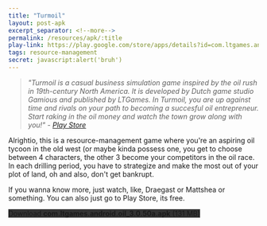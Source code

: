 ```yaml
---
title: "Turmoil"
layout: post-apk
excerpt_separator: <!--more-->
permalink: /resources/apk/:title
play-link: https://play.google.com/store/apps/details?id=com.ltgames.android.oil
tags: resource-management 
secret: javascript:alert('bruh')
---
```

<!-- "javascript:document.getElementById('truth').style.display='block';" -->

> _"Turmoil is a casual business simulation game inspired by the oil rush in 19th-century North America. It is developed by Dutch game studio Gamious and published by LTGames. In Turmoil, you are up against time and rivals on your path to becoming a succesful oil entrepreneur. Start raking in the oil money and watch the town grow along with you!" - <a href="https://play.google.com/store/apps/details?id=com.ltgames.android.oil" target="_blank">Play Store</a>_

Alrightio, this is a resource-management game where you're an aspiring oil tycoon in the old west (or maybe kinda possess one, you get to choose between 4 characters, the other 3 become your competitors in the oil race. In each drilling period, you have to strategize and make the most out of your plot of land, oh and also, don't get bankrupt.

If you wanna know more, just watch, like, Draegast or Mattshea or something. You can also just go to Play Store, its free.

<div class="text-center">
    <a class="btn btn-dark btn-block w-100" onclick='apk("com.ltgames.android.oil_3.0.50a.apk")' target="_blank" style="text-decoration: none; background-color: #333;"> Download <b>com.ltgames.android.oil_3.0.50a.apk</b> (131 MB)</a>
</div>



<span id="truth" style="display:none;">This is most likely a cracked apk. <a href="https://www.virustotal.com/gui/file/a573e40ae971f287632119e3517f69b122a3b0a10c7350828d90a6c5145c0a67/detection" target="_blank">VirusTotal</a> gave this a false positive (<i>Android.PUA.DebugKey</i>), which like most other APKs here, could mean it's cracked. As of <span class="timestamp">2022-03-23</span>, I have not tested whether or not the full game is unlocked on this APK</span>